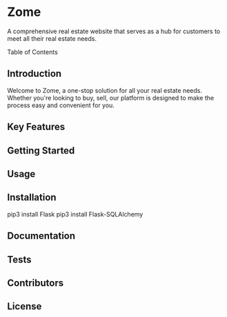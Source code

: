 # Zome

A comprehensive real estate website that serves as a hub for customers to meet all their real estate needs.

Table of Contents


## Introduction

Welcome to Zome, a one-stop solution for all your real estate needs. Whether you're looking to buy, sell, our platform is designed to make the process easy and convenient for you.

## Key Features


## Getting Started

## Usage
## Installation
pip3 install Flask
pip3 install Flask-SQLAlchemy
## Documentation
## Tests

## Contributors
## License





